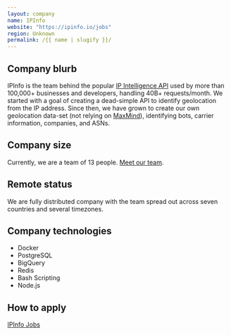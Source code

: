 ```yaml
---
layout: company
name: IPInfo
website: "https://ipinfo.io/jobs"
region: Unknown
permalink: /{{ name | slugify }}/
---
```


## Company blurb

IPInfo is the team behind the popular [IP Intelligence API](https://ipinfo.io) used by more than 100,000+ businesses and developers, handling 40B+ requests/month. We started with a goal of creating a dead-simple API to identify geolocation from the IP address. Since then, we have grown to create our own geolocation data-set (not relying on [MaxMind](https://www.maxmind.com/)), identifying bots, carrier information, companies, and ASNs.

## Company size

Currently, we are a team of 13 people. [Meet our team](https://ipinfo.io/about).

## Remote status

We are fully distributed company with the team spread out across seven countries and several timezones. 

## Company technologies

* Docker
* PostgreSQL
* BigQuery
* Redis
* Bash Scripting
* Node.js

## How to apply

[IPInfo Jobs](https://ipinfo.io/jobs)